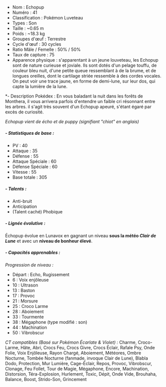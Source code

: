 

* Nom : Echopup
* Numéro : 41
* Classification : Pokémon Luveteau
* Types : Son
* Taille : ~0.65 m
* Poids : ~18.3 kg
* Groupes d'œuf : Terrestre
* Cycle d'œuf : 30 cycles
* Ratio Mâle / Femelle : 50% / 50%
* Taux de capture : 75
* Apparence physique : s'apparentant à un jeune louveteau, les Echopup sont de nature curieuse et joviale. Ils sont dotés d'un pelage touffu, de couleur bleu nuit, d'une petite queue ressemblant à de la brume, et de longues oreilles, dont le cartilage striée ressemble à des cordes vocales. On peut voir une trace jaune, en forme de demi-lune, sur leur dos, qui capte la lumière de la lune. 

*- Description Pokédex :
En vous baladant la nuit dans les forêts de Monthera, il vous arrivera parfois d'entendre un faible cri résonnant entre les arbres. il s'agit très souvent d'un Echopup apeuré, s'étant égaré par excès de curiosité.

*Echopup vient de écho et de puppy (signifiant "chiot" en anglais)*


##### *- Statistiques de base :*
* PV : 40
* Attaque : 35
* Défense : 55
* Attaque Spéciale : 60
* Défense Spéciale : 60
* Vitesse : 55
* Base totale : 305

##### *- Talents :*
* Anti-bruit
* Anticipation
* (Talent caché) Phobique

##### - *Lignée évolutive :*
Échopup évolue en Lunavox en gagnant un niveau **sous la météo *Clair de Lune*** et avec un **niveau de bonheur élevé**.


##### *- Capacités apprenables :*

*Progression de niveau :*
* Départ : Echo, Rugissement
* 6 : Voix enjôleuse
* 10 : Ultrason
* 13 : Baston
* 17 : Provoc
* 21 : Morsure
* 25 : Croco Larme
* 28 : Aboiement
* 33 : Tourmente
* 38 : Mégaphone (type modifié : son)
* 44 : Machination
* 50 : Vibrobscur


*CT compatibles (Basé sur Pokémon Écarlate & Violet) :*
Charme, Croco-Larme, Hâte, Abri, Crocs Feu, Crocs Givre, Crocs Éclair, Rafale Psy, Onde Folie, Voix Enjôleuse, Rayon Chargé, Aboiement, Météores, Ombre Nocturne, Tombée Nocturne (fanmade, invoque Clair de Lune), Blabla Dodo, Protection, Mur Lumière, Cage-Éclair, Repos, Provoc, Vibrobscur, Clonage, Feu Follet, Tour de Magie, Mégaphone, Encore, Machination, Distorsion, Téra-Explosion, Hurlement, Toxic, Dépit, Onde Vide, Brouhaha, Balance, Boost, Strido-Son, Grincement


